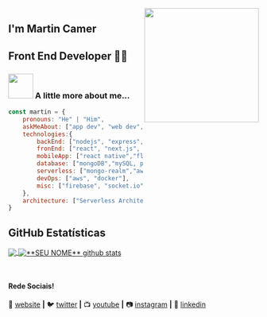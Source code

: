 <img align='right' src="https://media.giphy.com/media/M9gbBd9nbDrOTu1Mqx/giphy.gif" width="230">

## I'm Martin Camer
## Front End Developer 👨‍💻

### <img src="https://media.giphy.com/media/VgCDAzcKvsR6OM0uWg/giphy.gif" width="50"> A little more about me...  

```javascript
const martin = {
    pronouns: "He" | "Him",
    askMeAbout: ["app dev", "web dev", "tech"],
    technologies:{
        backEnd: ["nodejs", "express", "nest.js"],
        fronEnd: ["react", "next.js", "vue"],
        mobileApp: ["react native","flutter"],
        database: ["mongoDB","mySQL, postgreSQL"],
        serverless: ["mongo-realm","aws-lambda"],
        devOps: ["aws", "docker"],
        misc: ["firebase", "socket.io", "strapi"]
    },
    architecture: ["Serverless Architecture", "microservices", "event-driven", "Single page applications"],
}
```

## **GitHub Estatísticas**

<a href="https://github.com/Gurupreet">
  <img align="center" src="https://github-readme-stats.vercel.app/api/top-langs/?username=vanessaswerts&theme=dracula&hide_langs_below=1" />
</a>

<a href="https://github.com/Gurupreet">
 <img align="center" src="https://github-readme-stats.vercel.app/api?username=vanessaswerts&show_icons=true&theme=dracula&line_height=27" alt="**SEU NOME** github stats"/>
</a>

[website]: https://codedev.ga/
[twitter]: https://twitter.com/SEUTWITTER
[youtube]: https://www.youtube.com/user/SEUYOUTUBE/
[instagram]: https://www.instagram.com/SEUINSTAGRAM/
[linkedin]: https://www.linkedin.com/in/SEULINKEDIN/
<br>

#### Rede Sociais!

🏡 [website][website] **|** 
🐦 [twitter][twitter] **|** 
📺 [youtube][youtube] **|** 
📷 [instagram][instagram] **|** 
👔 [linkedin][linkedin]
